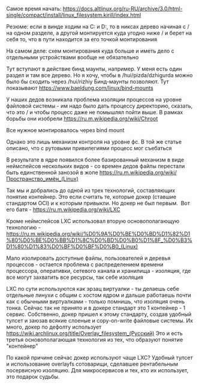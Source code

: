 Самое время начать: https://docs.altlinux.org/ru-RU/archive/3.0/html-single/compact/install/linux_filesystem.kirill/index.html

Резюме: если в винде ходим на C: и D:, то в никсах дерево начиная с / на одном разделе, а другой монтируется куда угодно ниже / и берет на себя то, что в пути находится за его точкой монтирования

На самом деле: схем монтирования куда больше и иметь дело с отдельными устройствами вообще не обязательно

Тут вступают в действие бинд маунты, например. У меня есть один раздел и там все дерево. Но я хочу, чтобы в /hui/pizda/dzhigurda можно было бы сходить через /hui/rizhiy
Бинд-маунты позволяют. Тут показывают https://www.baeldung.com/linux/bind-mounts

У наших дедов возникала проблема изоляции процессов на уровне файловой системы - им надо было дать процессу директорию, сказать, что это / и чтобы процесс даже не помышлял пойти выше. В рамках борьбы они изобрели https://ru.m.wikipedia.org/wiki/Chroot

Все нужное монтировалось через bind mount

Однако это лишь механизм контроля на уровне фс. В той же статье описано, что с рутовыми привилегиями процесс мог съебаться

В результате в ядре появился более базированный механизм в виде неймспейсов нескольких видов - со времен дедов файлы перестали быть единственной занозой в жопе https://ru.m.wikipedia.org/wiki/Пространство_имён_(Linux)

Так мы и добрались до одной из трех технологий, составляющих понятие контейнер. Это если считать те, которые докер (ставшие стандартом OCI) и к которым привыкли. Но докер не был первым.  Вот его батя - https://ru.m.wikipedia.org/wiki/LXC

Кроме неймспейсов LXC использовал вторую основополагающую технологию - https://ru.m.wikipedia.org/wiki/%D0%9A%D0%BE%D0%BD%D1%82%D1%80%D0%BE%D0%BB%D1%8C%D0%BD%D0%B0%D1%8F_%D0%B3%D1%80%D1%83%D0%BF%D0%BF%D0%B0_(Linux)

Мало изолировать доступные файлы, пользователей и деревья процессов - остается проблема с распределением времени процессора, оперативки, сетевого канала и хранилища - изоляция, где все могут захватить все ресурсы, так себе изоляция

LXC по сути используются как эрзац виртуалки - ты делаешь себе отдельные линухи с общим с хостом ядром и дальше работаешь почти как с обычными виртуалками - только помнишь, что изоляция очень тонка. Сейчас так не принято и в докере стандарт это 1 контейнер - 1 сервис. Собственно, докер пришел к этому стандарту, создав удобный тулсет и заюзав всякие слоеные и copy-on-write файловые системы. Их много, докер по дефолту использует https://wiki.archlinux.org/title/Overlay_filesystem_(Русский) Это и есть третья основополагающая технология из тех, что образуют понятие "контейнер"

По какой причине сейчас докер используют чаще LXC? Удобный тулсет и использование overlayfs сотоварищи, сделавшее рентабельным посервисную изоляцию. Для микросервисов и тех, кто их использует, это подарок судьбы.






